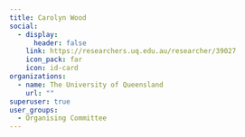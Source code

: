 ```yaml
---
title: Carolyn Wood
social:
  - display:
      header: false
    link: https://researchers.uq.edu.au/researcher/39027
    icon_pack: far
    icon: id-card
organizations:
  - name: The University of Queensland
    url: ""
superuser: true
user_groups:
  - Organising Committee
---
```

